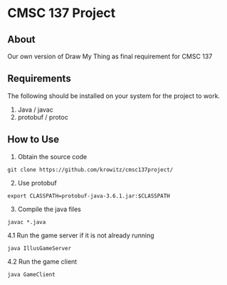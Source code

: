 # CMSC 137 Project
## About
Our own version of Draw My Thing as final requirement for CMSC 137

## Requirements
The following should be installed on your system for the project to work.
1. Java / javac
2. protobuf / protoc

## How to Use
1. Obtain the source code
```
git clone https://github.com/krowitz/cmsc137project/
```
2. Use protobuf
```
export CLASSPATH=protobuf-java-3.6.1.jar:$CLASSPATH
```
3. Compile the java files
```
javac *.java 
```
4.1 Run the game server if it is not already running
```
java IllusGameServer
```
4.2 Run the game client
```
java GameClient
```
